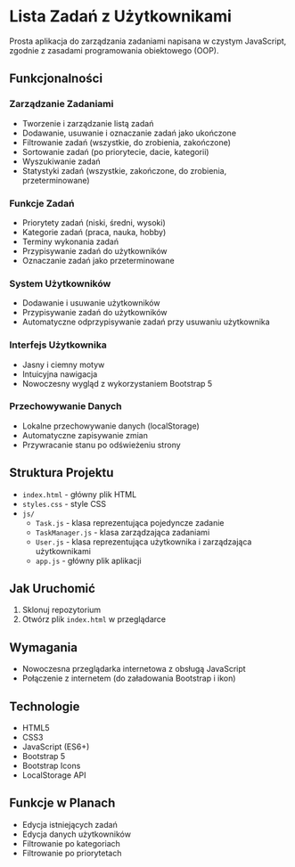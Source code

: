 # Lista Zadań z Użytkownikami

Prosta aplikacja do zarządzania zadaniami napisana w czystym JavaScript, zgodnie z zasadami programowania obiektowego (OOP).

## Funkcjonalności

### Zarządzanie Zadaniami
- Tworzenie i zarządzanie listą zadań
- Dodawanie, usuwanie i oznaczanie zadań jako ukończone
- Filtrowanie zadań (wszystkie, do zrobienia, zakończone)
- Sortowanie zadań (po priorytecie, dacie, kategorii)
- Wyszukiwanie zadań
- Statystyki zadań (wszystkie, zakończone, do zrobienia, przeterminowane)

### Funkcje Zadań
- Priorytety zadań (niski, średni, wysoki)
- Kategorie zadań (praca, nauka, hobby)
- Terminy wykonania zadań
- Przypisywanie zadań do użytkowników
- Oznaczanie zadań jako przeterminowane

### System Użytkowników
- Dodawanie i usuwanie użytkowników
- Przypisywanie zadań do użytkowników
- Automatyczne odprzypisywanie zadań przy usuwaniu użytkownika

### Interfejs Użytkownika
- Jasny i ciemny motyw
- Intuicyjna nawigacja
- Nowoczesny wygląd z wykorzystaniem Bootstrap 5

### Przechowywanie Danych
- Lokalne przechowywanie danych (localStorage)
- Automatyczne zapisywanie zmian
- Przywracanie stanu po odświeżeniu strony

## Struktura Projektu

- `index.html` - główny plik HTML
- `styles.css` - style CSS
- `js/`
  - `Task.js` - klasa reprezentująca pojedyncze zadanie
  - `TaskManager.js` - klasa zarządzająca zadaniami
  - `User.js` - klasa reprezentująca użytkownika i zarządzająca użytkownikami
  - `app.js` - główny plik aplikacji

## Jak Uruchomić

1. Sklonuj repozytorium
2. Otwórz plik `index.html` w przeglądarce

## Wymagania

- Nowoczesna przeglądarka internetowa z obsługą JavaScript
- Połączenie z internetem (do załadowania Bootstrap i ikon)

## Technologie

- HTML5
- CSS3
- JavaScript (ES6+)
- Bootstrap 5
- Bootstrap Icons
- LocalStorage API

## Funkcje w Planach

- Edycja istniejących zadań
- Edycja danych użytkowników
- Filtrowanie po kategoriach
- Filtrowanie po priorytetach
